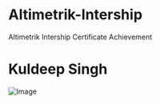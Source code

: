 # Altimetrik-Intership
Altimetrik Intership Certificate Achievement
# Kuldeep Singh
![Image](https://github.com/user-attachments/assets/b565adcc-7476-447b-b8e6-da9e51cab370)

